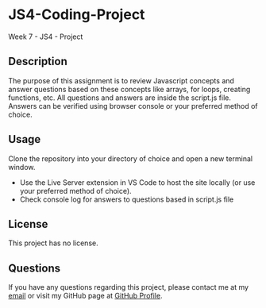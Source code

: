 # JS4-Coding-Project
Week 7 - JS4 - Project

## Description

The purpose of this assignment is to review Javascript concepts and answer questions based on these concepts like arrays, for loops, creating functions, etc. All questions and answers are inside the script.js file. Answers can be verified using browser console or your preferred method of choice.

## Usage

Clone the repository into your directory of choice and open a new terminal window. 

- Use the Live Server extension in VS Code to host the site locally (or use your preferred method of choice).
- Check console log for answers to questions based in script.js file


## License
This project has no license.

## Questions
If you have any questions regarding this project, please contact me at my [email](joseguillen587@yahoo.com) or visit my GitHub page at [GitHub Profile](https://github.com/Exo-MDR-CD2000).
